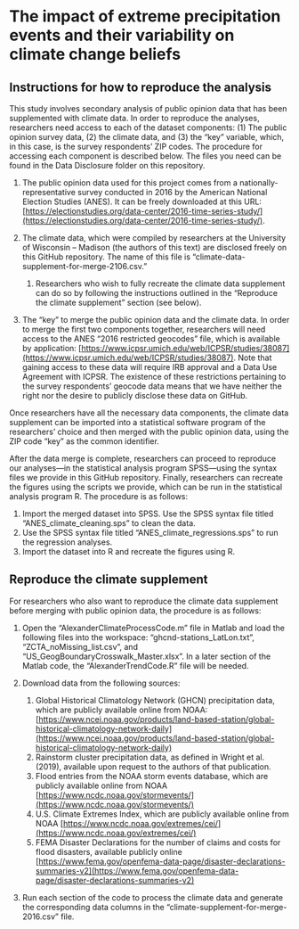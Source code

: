 # The impact of extreme precipitation events and their variability on climate change beliefs

## Instructions for how to reproduce the analysis

This study involves secondary analysis of public opinion data that has been supplemented with climate data. In order to reproduce the analyses, researchers need access to each of the dataset components: (1) The public opinion survey data, (2) the climate data, and (3) the “key” variable, which, in this case, is the survey respondents’ ZIP codes. The procedure for accessing each component is described below. The files you need can be found in the Data Disclosure folder on this repository.

1. The public opinion data used for this project comes from a nationally-representative survey conducted in 2016 by the American National Election Studies (ANES). It can be freely downloaded at this URL: [https://electionstudies.org/data-center/2016-time-series-study/](https://electionstudies.org/data-center/2016-time-series-study/). 

2. The climate data, which were compiled by researchers at the University of Wisconsin – Madison (the authors of this text) are disclosed freely on this GitHub repository. The name of this file is “climate-data-supplement-for-merge-2106.csv.”
    1. Researchers who wish to fully recreate the climate data supplement can do so by following the instructions outlined in the “Reproduce the climate supplement” section (see below).

3. The “key” to merge the public opinion data and the climate data. In order to merge the first two components together, researchers will need access to the ANES “2016 restricted geocodes” file, which is available by application: [https://www.icpsr.umich.edu/web/ICPSR/studies/38087](https://www.icpsr.umich.edu/web/ICPSR/studies/38087). Note that gaining access to these data will require IRB approval and a Data Use Agreement with ICPSR. The existence of these restrictions pertaining to the survey respondents’ geocode data means that we have neither the right nor the desire to publicly disclose these data on GitHub.

Once researchers have all the necessary data components, the climate data supplement can be imported into a statistical software program of the researchers’ choice and then merged with the public opinion data, using the ZIP code “key” as the common identifier. 

After the data merge is complete, researchers can proceed to reproduce our analyses—in the statistical analysis program SPSS—using the syntax files we provide in this GitHub repository. Finally, researchers can recreate the figures using the scripts we provide, which can be run in the statistical analysis program R. The procedure is as follows:

1. Import the merged dataset into SPSS. Use the SPSS syntax file titled “ANES_climate_cleaning.sps” to clean the data. 
2. Use the SPSS syntax file titled “ANES_climate_regressions.sps” to run the regression analyses.
3. Import the dataset into R and recreate the figures using R.


## Reproduce the climate supplement

For researchers who also want to reproduce the climate data supplement before merging with public opinion data, the procedure is as follows:

1. Open the “AlexanderClimateProcessCode.m” file in Matlab and load the following files into the workspace: “ghcnd-stations_LatLon.txt”, “ZCTA_noMissing_list.csv”, and “US_GeogBoundaryCrosswalk_Master.xlsx”. In a later section of the Matlab code, the “AlexanderTrendCode.R” file will be needed.

2. Download data from the following sources:

    1. Global Historical Climatology Network (GHCN) precipitation data, which are publicly available online from NOAA: [https://www.ncei.noaa.gov/products/land-based-station/global-historical-climatology-network-daily](https://www.ncei.noaa.gov/products/land-based-station/global-historical-climatology-network-daily)
    2. Rainstorm cluster precipitation data, as defined in Wright et al. (2019), available upon request to the authors of that publication.
    3. Flood entries from the NOAA storm events database, which are publicly available online from NOAA [https://www.ncdc.noaa.gov/stormevents/](https://www.ncdc.noaa.gov/stormevents/)
    4. U.S. Climate Extremes Index, which are publicly available online from NOAA [https://www.ncdc.noaa.gov/extremes/cei/](https://www.ncdc.noaa.gov/extremes/cei/) 
    5. FEMA Disaster Declarations for the number of claims and costs for flood disasters, available publicly online [https://www.fema.gov/openfema-data-page/disaster-declarations-summaries-v2](https://www.fema.gov/openfema-data-page/disaster-declarations-summaries-v2) 

3. Run each section of the code to process the climate data and generate the corresponding data columns in the “climate-supplement-for-merge-2016.csv” file.
